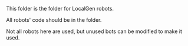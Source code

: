 This folder is the folder for LocalGen robots.

All robots' code should be in the folder.

Not all robots here are used, but unused bots can be modified to make it used.
